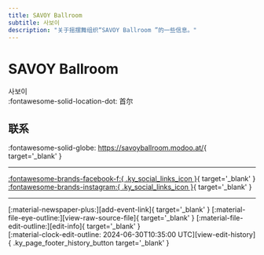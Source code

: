 ```yaml
---
title: SAVOY Ballroom 
subtitle: 사보이
description: "关于摇摆舞组织“SAVOY Ballroom ”的一些信息。"
---
```


# SAVOY Ballroom 

사보이  
:fontawesome-solid-location-dot: 首尔  


## 联系

:fontawesome-solid-globe: <https://savoyballroom.modoo.at/>{ target='_blank' }  

---

 [:fontawesome-brands-facebook-f:{ .ky_social_links_icon }](https://www.facebook.com/SAVOYBALLROOMSwingBar){ target='_blank' } [:fontawesome-brands-instagram:{ .ky_social_links_icon }](https://instagram.com/_savoy_ballroom){ target='_blank' }

---

<div class="ky_page_footer" markdown>
<div class="ky_page_footer_trailing" markdown="span">
[:material-newspaper-plus:][add-event-link]{ target='_blank' }
[:material-file-eye-outline:][view-raw-source-file]{ target='_blank' }
[:material-file-edit-outline:][edit-info]{ target='_blank' }
</div>
<div class="ky_page_footer_leading" markdown="span">
[:material-clock-edit-outline: 2024-06-30T10:35:00 UTC][view-edit-history]{ .ky_page_footer_history_button target='_blank' }
</div>
</div>

[add-event-link]: https://github.com/swingdance/events/issues/new?assignees=&labels=add+event&projects=&template=02-add_entity.yml&title=%5Bko_KR%5D%20Add%20Event%3A%20%3CName%3E&region=ko_KR&province=Seoul&city=Seoul&org_id=savoy-ballroom "添加活动"
[view-raw-source-file]: https://github.com/swingdance/orgs/blob/main/ko_KR/savoy-ballroom.json "查看原始源文件"
[edit-info]: https://github.com/swingdance/orgs/issues/new?assignees=&labels=update+org&projects=&template=03-update_entity.yml&title=%5Bko_KR%5D%20Update%20Org%3A%20SAVOY%20Ballroom%C2%A0&region=ko_KR&id=savoy-ballroom&name=SAVOY%20Ballroom%C2%A0 "编辑信息"

[view-edit-history]: https://github.com/swingdance/orgs/commits/main/ko_KR/savoy-ballroom.json "查看编辑历史"
